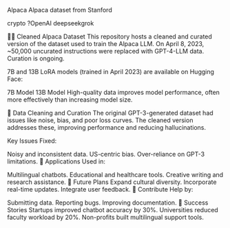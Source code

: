 Alpaca
Alpaca dataset from Stanford

crypto ?OpenAI deepseekgrok 

🦙🛁 Cleaned Alpaca Dataset
This repository hosts a cleaned and curated version of the dataset used to train the Alpaca LLM. On April 8, 2023, ~50,000 uncurated instructions were replaced with GPT-4-LLM data. Curation is ongoing.

7B and 13B LoRA models (trained in April 2023) are available on Hugging Face:

7B Model
13B Model
High-quality data improves model performance, often more effectively than increasing model size.

🧹 Data Cleaning and Curation
The original GPT-3-generated dataset had issues like noise, bias, and poor loss curves. The cleaned version addresses these, improving performance and reducing hallucinations.

Key Issues Fixed:

Noisy and inconsistent data.
US-centric bias.
Over-reliance on GPT-3 limitations.
🚀 Applications
Used in:

Multilingual chatbots.
Educational and healthcare tools.
Creative writing and research assistance.
🔮 Future Plans
Expand cultural diversity.
Incorporate real-time updates.
Integrate user feedback.
🤝 Contribute
Help by:

Submitting data.
Reporting bugs.
Improving documentation.
🌟 Success Stories
Startups improved chatbot accuracy by 30%.
Universities reduced faculty workload by 20%.
Non-profits built multilingual support tools.
